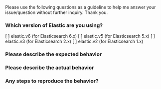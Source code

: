 Please use the following questions as a guideline to help me answer
your issue/question without further inquiry. Thank you.

### Which version of Elastic are you using?

[ ] elastic.v6 (for Elasticsearch 6.x)
[ ] elastic.v5 (for Elasticsearch 5.x)
[ ] elastic.v3 (for Elasticsearch 2.x)
[ ] elastic.v2 (for Elasticsearch 1.x)

### Please describe the expected behavior


### Please describe the actual behavior


### Any steps to reproduce the behavior?

